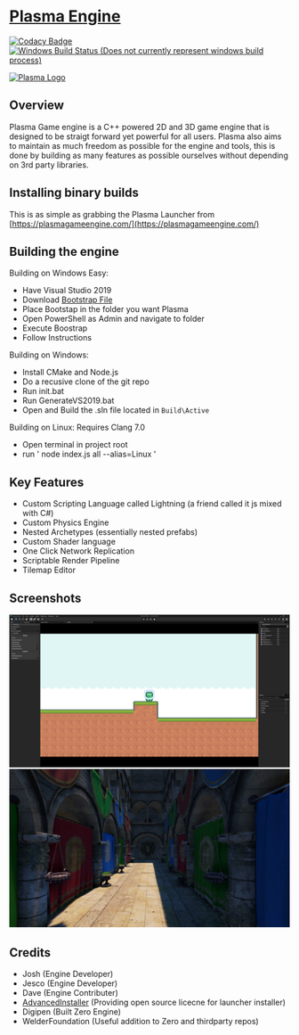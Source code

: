 # [Plasma Engine](https://plasmagameengine.com/)
[![Codacy Badge](https://app.codacy.com/project/badge/Grade/80c719056cfe489692ce358756143673)](https://www.codacy.com/gh/PlasmaEngine/PlasmaEngine/dashboard?utm_source=github.com&amp;utm_medium=referral&amp;utm_content=PlasmaEngine/PlasmaEngine&amp;utm_campaign=Badge_Grade)
[![Windows Build Status (Does not currently represent windows build process)](https://travis-ci.org/PlasmaEngine/PlasmaEngine.svg?branch=master)](https://travis-ci.org/PlasmaEngine/PlasmaEngine)

[![Plasma Logo](https://raw.githubusercontent.com/PlasmaEngine/PlasmaEngine/master/GithubMedia/LargeLogo.png)](https://plasmagameengine.com/)

## Overview
Plasma Game engine is a C++ powered 2D and 3D game engine that is designed to be straigt forward yet powerful for all users. Plasma also aims to maintain as much freedom as possible for the engine and tools, this is done by building as many features as possible ourselves without depending on 3rd party libraries.

## Installing binary builds
This is as simple as grabbing the Plasma Launcher from [https://plasmagameengine.com/](https://plasmagameengine.com/)

## Building the engine
Building on Windows Easy:
  - Have Visual Studio 2019
  - Download [Bootstrap File](https://github.com/PlasmaEngine/PlasmaEngine/releases/download/NA/Bootstrap.ps1)
  - Place Bootstap in the folder you want Plasma
  - Open PowerShell as Admin and navigate to folder
  - Execute Boostrap
  - Follow Instructions
  
Building on Windows:
  - Install CMake and Node.js
  - Do a recusive clone of the git repo
  - Run init.bat
  - Run GenerateVS2019.bat
  - Open and Build the .sln file located in `Build\Active`

Building on Linux:
  Requires Clang 7.0
  - Open terminal in project root
  - run ' node index.js all --alias=Linux '
## Key Features

  - Custom Scripting Language called Lightning (a friend called it js mixed with C#)
  - Custom Physics Engine
  - Nested Archetypes (essentially nested prefabs)
  - Custom Shader language
  - One Click Network Replication
  - Scriptable Render Pipeline
  - Tilemap Editor

## Screenshots
![Image of Plasma Engine 3D](https://raw.githubusercontent.com/PlasmaEngine/PlasmaEngine/master/GithubMedia/PlasmaEngine1.PNG)
![Image of Plasma Engine 2D](https://raw.githubusercontent.com/PlasmaEngine/PlasmaEngine/master/GithubMedia/PlasmaEngine2.PNG)

## Credits
  - Josh (Engine Developer)
  - Jesco (Engine Developer)
  - Dave (Engine Contributer)
  - [AdvancedInstaller](https://www.advancedinstaller.com/) (Providing open source licecne for launcher installer)
  - Digipen (Built Zero Engine)
  - WelderFoundation (Useful addition to Zero and thirdparty repos)
